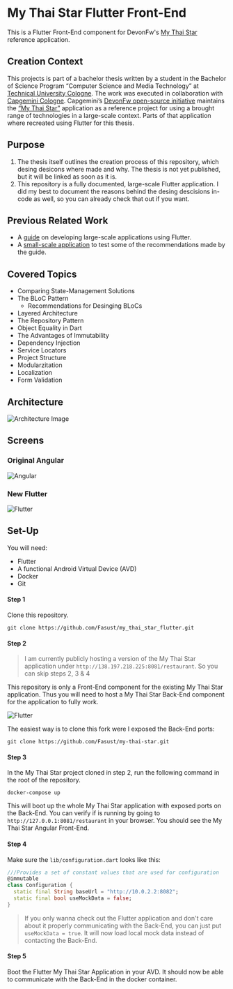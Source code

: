 # My Thai Star Flutter Front-End
This is a Flutter Front-End component for DevonFw's [My Thai Star](https://github.com/devonfw/my-thai-star) reference application.

## Creation Context 
This projects is part of a bachelor thesis written by a student in the Bachelor of Science Program “Computer Science and Media Technology” at [Technical University Cologne](https://www.th-koeln.de/en/homepage_26.php). The work was executed in collaboration with [Capgemini Cologne](https://www.capgemini.com/us-en/). Capgemini’s [DevonFw open-source initiative](https://devonfw.com/index.html) maintains the [“My Thai Star”](https://github.com/devonfw/my-thai-star) application as a reference project for using a brought range of technologies in a large-scale context. Parts of that application where recreated using Flutter for this thesis.

## Purpose
1. The thesis itself outlines the creation process of this repository, which desing desicons where made and why. The thesis is not yet published, but it will be linked as soon as it is.
2. This repository is a fully documented, large-scale Flutter application. I did my best to document the reasons behind the desing descisions in-code as well, so you can already check that out if you want.

## Previous Related Work
- A [guide](https://github.com/devonfw-forge/devonfw4flutter) on developing large-scale applications using Flutter.
- A [small-scale application](https://github.com/Fasust/wisgen) to test some of the recommendations made by the guide.

## Covered Topics
- Comparing State-Management Solutions
- The BLoC Pattern
  - Recommendations for Desinging BLoCs 
- Layered Architecture
- The Repository Pattern
- Object Equality in Dart
- The Advantages of Immutability
- Dependency Injection
- Service Locators
- Project Structure
- Modularzitation
- Localization
- Form Validation

## Architecture
![Architecture Image](https://github.com/Fasust/my-thai-star-flutter/blob/master/.additional_material/graphics/mts-architecture-dependencies-v5.png)

## Screens
### Original Angular
![Angular](https://github.com/Fasust/my-thai-star-flutter/blob/master/.additional_material/graphics/mts-screens.png)

### New Flutter
![Flutter](https://github.com/Fasust/my-thai-star-flutter/blob/master/.additional_material/graphics/mts-flutter-screens.png)

## Set-Up
You will need: 
- Flutter
- A functional Android Virtual Device (AVD)
- Docker
- Git

#### Step 1
Clone this repository.
```
git clone https://github.com/Fasust/my_thai_star_flutter.git
```

#### Step 2
> I am currently publicly hosting a version of the My Thai Star application under `http://138.197.218.225:8081/restaurant`. So you can skip steps 2, 3 & 4 

This repository is only a Front-End component for the existing My Thai Star application. Thus you will need to host a My Thai Star Back-End component for the application to fully work. 

![Flutter](https://github.com/Fasust/my-thai-star-flutter/blob/master/.additional_material/graphics/mts-flutter-components.PNG)

The easiest way is to clone this fork were I exposed the Back-End ports:

```
git clone https://github.com/Fasust/my-thai-star.git
```

#### Step 3
In the My Thai Star project cloned in step 2, run the following command in the root of the repository.

```
docker-compose up
```

This will boot up the whole My Thai Star application with exposed ports on the Back-End. You can verify if is running by going to `http://127.0.0.1:8081/restaurant` in your browser. You should see the My Thai Star Angular Front-End.

#### Step 4
Make sure the `lib/configuration.dart` looks like this:

```dart
///Provides a set of constant values that are used for configuration
@immutable
class Configuration {
  static final String baseUrl = "http://10.0.2.2:8082";
  static final bool useMockData = false;
}
```
>If you only wanna check out the Flutter application and don't care about it properly communicating with the Back-End, you can just put `useMockData = true`. It will now load local mock data instead of contacting the Back-End.

#### Step 5 
Boot the Flutter My Thai Star Application in your AVD. It should now be able to communicate with the Back-End in the docker container.